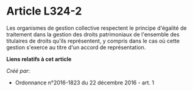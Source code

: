 # Article L324-2

Les organismes de gestion collective respectent le principe d'égalité de traitement dans la gestion des droits patrimoniaux
de l'ensemble des titulaires de droits qu'ils représentent, y compris dans le cas où cette gestion s'exerce au titre d'un
accord de représentation.

**Liens relatifs à cet article**

_Créé par_:

  - Ordonnance n°2016-1823 du 22 décembre 2016 - art. 1
